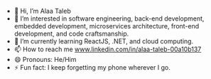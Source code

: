 - 👋 Hi, I’m Alaa Taleb
- 👀 I’m interested in software engineering, back-end development, embedded development, microservices architecture, front-end development, and code craftsmanship.
- 🌱 I’m currently learning ReactJS, .NET, and cloud computing.
- 📫 How to reach me www.linkedin.com/in/alaa-taleb-00a10b137
- 😄 Pronouns: He/Him
- ⚡ Fun fact: I keep forgetting my phone wherever I go.

<!---
alaat91/alaat91 is a ✨ special ✨ repository because its `README.md` (this file) appears on your GitHub profile.
You can click the Preview link to take a look at your changes.
--->

